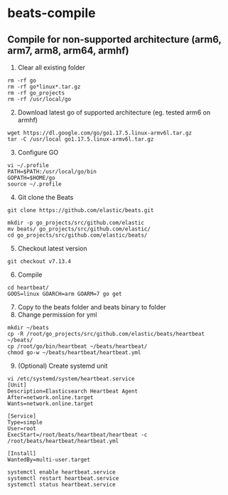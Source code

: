 # beats-compile

## Compile for non-supported architecture (arm6, arm7, arm8, arm64, armhf)

1. Clear all existing folder
```
rm -rf go
rm -rf go*linux*.tar.gz
rm -rf go_projects
rm -rf /usr/local/go
``` 

2. Download latest go of supported architecture
(eg. tested arm6 on armhf)
```
wget https://dl.google.com/go/go1.17.5.linux-armv6l.tar.gz
tar -C /usr/local go1.17.5.linux-armv6l.tar.gz
```

3. Configure GO
```
vi ~/.profile
PATH=$PATH:/usr/local/go/bin
GOPATH=$HOME/go
source ~/.profile
```

4. Git clone the Beats 
```
git clone https://github.com/elastic/beats.git

mkdir -p go_projects/src/github.com/elastic
mv beats/ go_projects/src/github.com/elastic/
cd go_projects/src/github.com/elastic/beats/
```

5. Checkout latest version
```
git checkout v7.13.4
```

6. Compile 
```
cd heartbeat/
GOOS=linux GOARCH=arm GOARM=7 go get
```

7. Copy to the beats folder and beats binary to folder
8. Change permission for yml
```
mkdir ~/beats
cp -R /root/go_projects/src/github.com/elastic/beats/heartbeat ~/beats/
cp /root/go/bin/heartbeat ~/beats/heartbeat/
chmod go-w ~/beats/heartbeat/heartbeat.yml
```

9. (Optional) Create systemd unit
```
vi /etc/systemd/system/heartbeat.service
[Unit]
Description=Elasticsearch Heartbeat Agent
After=network.online.target
Wants=network.online.target

[Service]
Type=simple
User=root
ExecStart=/root/beats/heartbeat/heartbeat -c /root/beats/heartbeat/heartbeat.yml

[Install]
WantedBy=multi-user.target

systemctl enable heartbeat.service
systemctl restart heartbeat.service
systemctl status heartbeat.service
```
